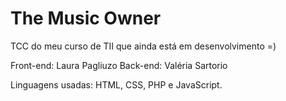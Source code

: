 # The Music Owner

TCC do meu curso de TII que ainda está em desenvolvimento =)

Front-end: Laura Pagliuzo
Back-end: Valéria Sartorio

Linguagens usadas: HTML, CSS, PHP e JavaScript.
